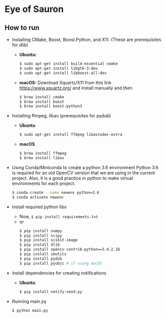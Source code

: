 # Eye of Sauron
## How to run
- Installing CMake, Boost, Boost.Python, and X11. (These are prerequisites for dlib)
  - **Ubuntu:**
    ```bash
    $ sudo apt-get install build-essential cmake
    $ sudo apt-get install libgtk-3-dev
    $ sudo apt-get install libboost-all-dev
    ```
  - **macOS:** Download Xquartz/X11 from this link https://www.xquartz.org/ and install manually and then
    ```bash
    $ brew install cmake
    $ brew install boost
    $ brew install boost-python3
    ```

- Installing ffmpeg, libav (prerequisites for pydub)
  - **Ubuntu**
    ```bash
    $ sudo apt-get install ffmpeg libavcodec-extra
    ```
  - **macOS**
    ```bash
    $ brew install ffmpeg
    $ brew install libav
    ```

- Using Conda/Miniconda to create a python 3.6 environment
  Python 3.6 is required for an old OpenCV version that we are using in the current project. Also, it is a good practice in python to make virtual environments for each project.
  ```bash
  $ conda create --name newenv python=3.6
  $ conda activate newenv
  ```

- Install required python libs
  - Now, `$ pip install requirements.txt`
  - or  
    ```bash
    $ pip install numpy
    $ pip install scipy
    $ pip install scikit-image
    $ pip install dlib
    $ pip install opencv-contrib-python==3.4.2.16
    $ pip install imutils
    $ pip install pydub
    $ pip install pyobjc # if using macOS
    ```

- Install dependencies for creating notifications
  - **Ubuntu**
    ```bash
    $ pip install notify-send.py
    ```

- Running main.py
  ``` bash
  $ python main.py
  ```
